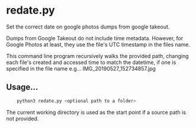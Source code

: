 # redate.py

Set the correct date on google photos dumps from google takeout.

Dumps from Google Takeout do not include time metadata. However, for Google Photos at least, they use the file's UTC timestamp in the files name.

This command line program recursively walks the provided path, changing each file's created and accessed time to match the datetime, if one is specified in the file
name e.g... IMG_20190527_152734857.jpg

## Usage...

```bash
	python3 redate.py <optional path to a folder>
```

The current working directory is used as the start point if a source path is not provided.